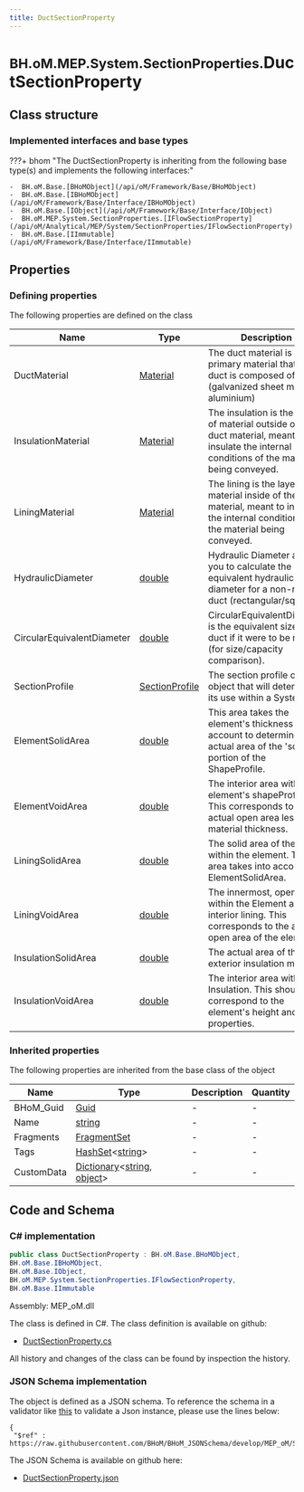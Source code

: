 ```yaml
---
title: DuctSectionProperty
---
```


# <small>BH.oM.MEP.System.SectionProperties.</small>**DuctSectionProperty**



## Class structure

### Implemented interfaces and base types

???+ bhom "The DuctSectionProperty is inheriting from the following base type(s) and implements the following interfaces:"

    -  BH.oM.Base.[BHoMObject](/api/oM/Framework/Base/BHoMObject)
    -  BH.oM.Base.[IBHoMObject](/api/oM/Framework/Base/Interface/IBHoMObject)
    -  BH.oM.Base.[IObject](/api/oM/Framework/Base/Interface/IObject)
    -  BH.oM.MEP.System.SectionProperties.[IFlowSectionProperty](/api/oM/Analytical/MEP/System/SectionProperties/IFlowSectionProperty)
    -  BH.oM.Base.[IImmutable](/api/oM/Framework/Base/Interface/IImmutable)


## Properties



### Defining properties

The following properties are defined on the class

| Name             | Type             | Description      | Quantity         |
|------------------|------------------|------------------|------------------|
| DuctMaterial | [Material](/api/oM/Physical/Physical/Materials/Material) | The duct material is the primary material that the duct is composed of (galvanized sheet metal, aluminium) | - |
| InsulationMaterial | [Material](/api/oM/Physical/Physical/Materials/Material) | The insulation is the layer of material outside of the duct material, meant to insulate the internal conditions of the material being conveyed. | - |
| LiningMaterial | [Material](/api/oM/Physical/Physical/Materials/Material) | The lining is the layer of material inside of the duct material, meant to insulate the internal conditions of the material being conveyed. | - |
| HydraulicDiameter | [double](https://learn.microsoft.com/en-us/dotnet/api/System.Double?view=netstandard-2.0) | Hydraulic Diameter allows you to calculate the round equivalent hydraulic diameter for a non-round duct (rectangular/square). | - |
| CircularEquivalentDiameter | [double](https://learn.microsoft.com/en-us/dotnet/api/System.Double?view=netstandard-2.0) | CircularEquivalentDiameter is the equivalent size for a duct if it were to be round (for size/capacity comparison). | - |
| SectionProfile | [SectionProfile](/api/oM/Analytical/MEP/System/SectionProperties/SectionProfile) | The section profile of the object that will determine its use within a System. | - |
| ElementSolidArea | [double](https://learn.microsoft.com/en-us/dotnet/api/System.Double?view=netstandard-2.0) | This area takes the element's thickness into account to determine the actual area of the 'solid' portion of the ShapeProfile. | - |
| ElementVoidArea | [double](https://learn.microsoft.com/en-us/dotnet/api/System.Double?view=netstandard-2.0) | The interior area within the element's shapeProfile. This corresponds to the actual open area less any material thickness. | - |
| LiningSolidArea | [double](https://learn.microsoft.com/en-us/dotnet/api/System.Double?view=netstandard-2.0) | The solid area of the lining within the element. This area takes into account the ElementSolidArea. | - |
| LiningVoidArea | [double](https://learn.microsoft.com/en-us/dotnet/api/System.Double?view=netstandard-2.0) | The innermost, open area within the Element and its interior lining. This corresponds to the actual open area of the element. | - |
| InsulationSolidArea | [double](https://learn.microsoft.com/en-us/dotnet/api/System.Double?view=netstandard-2.0) | The actual area of the exterior insulation material. | - |
| InsulationVoidArea | [double](https://learn.microsoft.com/en-us/dotnet/api/System.Double?view=netstandard-2.0) | The interior area within the Insulation. This should correspond to the element's height and width properties. | - |


### Inherited properties
The following properties are inherited from the base class of the object

| Name             | Type             | Description      | Quantity         |
|------------------|------------------|------------------|------------------|
| BHoM_Guid | [Guid](https://learn.microsoft.com/en-us/dotnet/api/System.Guid?view=netstandard-2.0) | - | - |
| Name | [string](https://learn.microsoft.com/en-us/dotnet/api/System.String?view=netstandard-2.0) | - | - |
| Fragments | [FragmentSet](/api/oM/Framework/Base/FragmentSet) | - | - |
| Tags | [HashSet](https://learn.microsoft.com/en-us/dotnet/api/System.Collections.Generic.HashSet-1?view=netstandard-2.0)&lt;[string](https://learn.microsoft.com/en-us/dotnet/api/System.String?view=netstandard-2.0)&gt; | - | - |
| CustomData | [Dictionary](https://learn.microsoft.com/en-us/dotnet/api/System.Collections.Generic.Dictionary-2?view=netstandard-2.0)&lt;[string](https://learn.microsoft.com/en-us/dotnet/api/System.String?view=netstandard-2.0), [object](https://learn.microsoft.com/en-us/dotnet/api/System.Object?view=netstandard-2.0)&gt; | - | - |


## Code and Schema

### C# implementation

``` C# title="C#"
public class DuctSectionProperty : BH.oM.Base.BHoMObject,
BH.oM.Base.IBHoMObject,
BH.oM.Base.IObject,
BH.oM.MEP.System.SectionProperties.IFlowSectionProperty,
BH.oM.Base.IImmutable
```

Assembly: MEP_oM.dll

The class is defined in C#. The class definition is available on github:

- [DuctSectionProperty.cs](https://github.com/BHoM/BHoM/blob/develop/MEP_oM/System\SectionProperties\DuctSectionProperty.cs)

All history and changes of the class can be found by inspection the history.
### JSON Schema implementation

The object is defined as a JSON schema. To reference the schema in a validator like [this](https://www.jsonschemavalidator.net/) to validate a Json instance, please use the lines below:

``` { .json .copy .select } title="JSON Schema"
{
 "$ref" : https://raw.githubusercontent.com/BHoM/BHoM_JSONSchema/develop/MEP_oM/System/SectionProperties/DuctSectionProperty.json}
```

The JSON Schema is available on github here:

- [DuctSectionProperty.json](https://github.com/BHoM/BHoM_JSONSchema/blob/develop/MEP_oM/System/SectionProperties/DuctSectionProperty.json)
